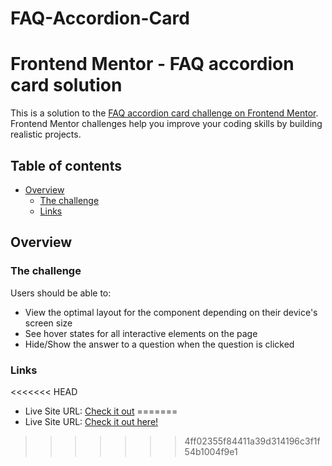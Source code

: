 # FAQ-Accordion-Card
# Frontend Mentor - FAQ accordion card solution

This is a solution to the [FAQ accordion card challenge on Frontend Mentor](https://www.frontendmentor.io/challenges/faq-accordion-card-XlyjD0Oam). Frontend Mentor challenges help you improve your coding skills by building realistic projects. 

## Table of contents

- [Overview](#overview)
  - [The challenge](#the-challenge)
  - [Links](#links)


## Overview

### The challenge

Users should be able to:

- View the optimal layout for the component depending on their device's screen size
- See hover states for all interactive elements on the page
- Hide/Show the answer to a question when the question is clicked


### Links

<<<<<<< HEAD
- Live Site URL: [Check it out](https://ranffi.github.io/FAQ-Accordion-Card/)
=======
- Live Site URL: [Check it out here!](https://ranffi.github.io/FAQ-Accordion-Card/)
>>>>>>> 4ff02355f84411a39d314196c3f1f54b1004f9e1


